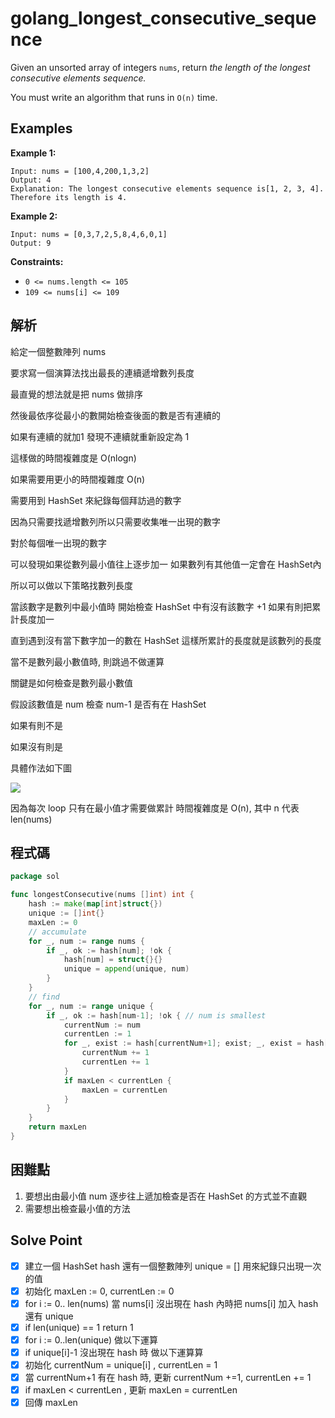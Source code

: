 # golang_longest_consecutive_sequence

Given an unsorted array of integers `nums`, return *the length of the longest consecutive elements sequence.*

You must write an algorithm that runs in `O(n)` time.

## Examples

**Example 1:**

```
Input: nums = [100,4,200,1,3,2]
Output: 4
Explanation: The longest consecutive elements sequence is[1, 2, 3, 4]. Therefore its length is 4.

```

**Example 2:**

```
Input: nums = [0,3,7,2,5,8,4,6,0,1]
Output: 9

```

**Constraints:**

- `0 <= nums.length <= 105`
- `109 <= nums[i] <= 109`

## 解析

給定一個整數陣列 nums

要求寫一個演算法找出最長的連續遞增數列長度

最直覺的想法就是把 nums 做排序 

然後最依序從最小的數開始檢查後面的數是否有連續的

如果有連續的就加1 發現不連續就重新設定為 1

這樣做的時間複雜度是 O(nlogn)

如果需要用更小的時間複雜度 O(n)

需要用到 HashSet 來紀錄每個拜訪過的數字

因為只需要找遞增數列所以只需要收集唯一出現的數字

對於每個唯一出現的數字

可以發現如果從數列最小值往上逐步加一 如果數列有其他值一定會在 HashSet內

所以可以做以下策略找數列長度

當該數字是數列中最小值時 開始檢查 HashSet 中有沒有該數字 +1 如果有則把累計長度加一

直到遇到沒有當下數字加一的數在 HashSet 這樣所累計的長度就是該數列的長度

當不是數列最小數值時, 則跳過不做運算

關鍵是如何檢查是數列最小數值

假設該數值是 num 檢查 num-1 是否有在 HashSet

如果有則不是

如果沒有則是

具體作法如下圖

![](https://i.imgur.com/82wItBC.png)

因為每次 loop 只有在最小值才需要做累計 時間複雜度是 O(n), 其中 n 代表 len(nums)

## 程式碼
```go
package sol

func longestConsecutive(nums []int) int {
	hash := make(map[int]struct{})
	unique := []int{}
	maxLen := 0
	// accumulate
	for _, num := range nums {
		if _, ok := hash[num]; !ok {
			hash[num] = struct{}{}
			unique = append(unique, num)
		}
	}
	// find
	for _, num := range unique {
		if _, ok := hash[num-1]; !ok { // num is smallest
			currentNum := num
			currentLen := 1
			for _, exist := hash[currentNum+1]; exist; _, exist = hash[currentNum+1] {
				currentNum += 1
				currentLen += 1
			}
			if maxLen < currentLen {
				maxLen = currentLen
			}
		}
	}
	return maxLen
}
```
## 困難點

1. 要想出由最小值 num 逐步往上遞加檢查是否在 HashSet 的方式並不直觀
2. 需要想出檢查最小值的方法

## Solve Point

- [x]  建立一個 HashSet hash 還有一個整數陣列 unique = [] 用來紀錄只出現一次的值
- [x]  初始化 maxLen := 0, currentLen := 0
- [x]  for i := 0.. len(nums) 當 nums[i] 沒出現在 hash 內時把 nums[i] 加入 hash 還有 unique
- [x]  if len(unique) == 1 return 1
- [x]  for i := 0..len(unique) 做以下運算
- [x]  if unique[i]-1 沒出現在 hash 時 做以下運算算
- [x]  初始化 currentNum = unique[i] , currentLen = 1
- [x]  當 currentNum+1 有在 hash 時, 更新 currentNum +=1, currentLen += 1
- [x]  if maxLen < currentLen , 更新 maxLen = currentLen
- [x]  回傳 maxLen